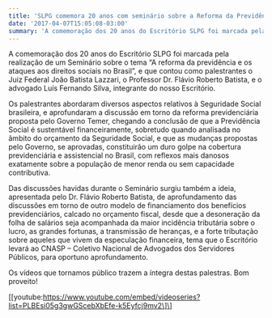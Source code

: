 ```yaml
---
title: 'SLPG comemora 20 anos com seminário sobre a Reforma da Previdência'
date: '2017-04-07T15:05:08-03:00'
summary: 'A comemoração dos 20 anos do Escritório SLPG foi marcada pela realização de um Seminário sobre o tema “A reforma da previdência e os ataques aos direitos sociais no Brasil”, e que contou como palestrantes o Juiz Federal João Batista Lazzari, o Professor Dr. Flávio Roberto Batista, e o advogado Luís Fernando Silva, integrante do nosso Escritório.'
---
```


A comemoração dos 20 anos do Escritório SLPG foi marcada pela realização de um Seminário sobre o tema “A reforma da previdência e os ataques aos direitos sociais no Brasil”, e que contou como palestrantes o Juiz Federal João Batista Lazzari, o Professor Dr. Flávio Roberto Batista, e o advogado Luís Fernando Silva, integrante do nosso Escritório.

Os palestrantes abordaram diversos aspectos relativos à Seguridade Social brasileira, e aprofundaram a discussão em torno da reforma previdenciária proposta pelo Governo Temer, chegando a conclusão de que a Previdência Social é sustentável financeiramente, sobretudo quando analisada no âmbito do orçamento da Seguridade Social, e que as mudanças propostas pelo Governo, se aprovadas, constituirão um duro golpe na cobertura previdenciária e assistencial no Brasil, com reflexos mais danosos exatamente sobre a população de menor renda ou sem capacidade contributiva.

Das discussões havidas durante o Seminário surgiu também a ideia, apresentada pelo Dr. Flávio Roberto Batista, de aprofundamento das discussões em torno de outro modelo de financiamento dos benefícios previdenciários, calcado no orçamento fiscal, desde que a desoneração da folha de salários seja acompanhada da maior incidência tributária sobre o lucro, as grandes fortunas, a transmissão de heranças, e a forte tributação sobre aqueles que vivem da especulação financeira, tema que o Escritório levará ao CNASP – Coletivo Nacional de Advogados dos Servidores Públicos, para oportuno aprofundamento.

Os vídeos que tornamos público trazem a íntegra destas palestras. Bom proveito!

\[\[youtube:https://www.youtube.com/embed/videoseries?list=PLBEsi05g3gwGScebXbEfe-k5Eyfcj9mv2\]\]
